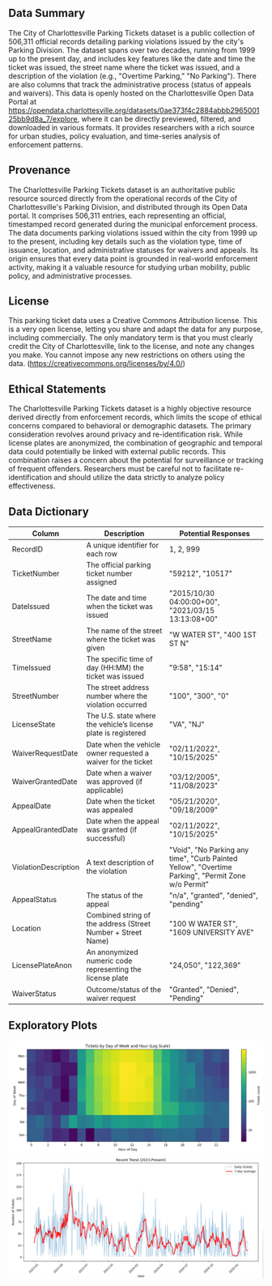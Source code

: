 ## Data Summary
The City of Charlottesville Parking Tickets dataset is a public collection of 506,311  official records detailing parking violations issued by the city's Parking Division. The dataset spans over two decades, running from 1999 up to the present day, and includes key features like the date and time the ticket was issued, the street name where the ticket was issued, and a description of the violation (e.g., "Overtime Parking," "No Parking"). There are also columns that track the administrative process (status of appeals and waivers). This data is openly hosted on the Charlottesville Open Data Portal at https://opendata.charlottesville.org/datasets/0ae373f4c2884abbb296500125bb9d8a_7/explore, where it can be directly previewed, filtered, and downloaded in various formats. It provides researchers with a rich source for urban studies, policy evaluation, and time-series analysis of enforcement patterns.

## Provenance
The Charlottesville Parking Tickets dataset is an authoritative public resource sourced directly from the operational records of the City of Charlottesville's Parking Division, and distributed through its Open Data portal. It comprises 506,311 entries, each representing an official, timestamped record generated during the municipal enforcement process. The data documents parking violations issued within the city from 1999 up to the present, including key details such as the violation type, time of issuance, location, and administrative statuses for waivers and appeals. Its origin ensures that every data point is grounded in real-world enforcement activity, making it a valuable resource for studying urban mobility, public policy, and administrative processes.

## License
This parking ticket data uses a Creative Commons Attribution license. This is a very open license, letting you share and adapt the data for any purpose, including commercially. The only mandatory term is that you must clearly credit the City of Charlottesville, link to the license, and note any changes you make. You cannot impose any new restrictions on others using the data. (https://creativecommons.org/licenses/by/4.0/)

## Ethical Statements
The Charlottesville Parking Tickets dataset is a highly objective resource derived directly from enforcement records, which limits the scope of ethical concerns compared to behavioral or demographic datasets. The primary consideration revolves around privacy and re-identification risk. While license plates are anonymized, the combination of geographic and temporal data could potentially be linked with external public records. This combination raises a concern about the potential for surveillance or tracking of frequent offenders. Researchers must be careful not to facilitate re-identification and should utilize the data strictly to analyze policy effectiveness.

## Data Dictionary
| Column              | Description                                                                 | Potential Responses                                                                                   |
|----------------------|------------------------------------------------------------------------------|--------------------------------------------------------------------------------------------------------|
| RecordID             | A unique identifier for each row                                            | 1, 2, 999                                                                                              |
| TicketNumber         | The official parking ticket number assigned                                 | "59212", "10517"                                                                                       |
| DateIssued           | The date and time when the ticket was issued                                | "2015/10/30 04:00:00+00", "2021/03/15 13:13:08+00"                                                     |
| StreetName           | The name of the street where the ticket was given                           | "W WATER ST", "400 1ST ST N"                                                                           |
| TimeIssued           | The specific time of day (HH:MM) the ticket was issued                      | "9:58", "15:14"                                                                                        |
| StreetNumber         | The street address number where the violation occurred                      | "100", "300", "0"                                                                                      |
| LicenseState         | The U.S. state where the vehicle’s license plate is registered              | "VA", "NJ"                                                                                             |
| WaiverRequestDate    | Date when the vehicle owner requested a waiver for the ticket               | "02/11/2022", "10/15/2025"                                                                             |
| WaiverGrantedDate    | Date when a waiver was approved (if applicable)                             | "03/12/2005", "11/08/2023"                                                                             |
| AppealDate           | Date when the ticket was appealed                                           | "05/21/2020", "09/18/2009"                                                                             |
| AppealGrantedDate    | Date when the appeal was granted (if successful)                            | "02/11/2022", "10/15/2025"                                                                             |
| ViolationDescription | A text description of the violation                                         | "Void", "No Parking any time", "Curb Painted Yellow", "Overtime Parking", "Permit Zone w/o Permit"     |
| AppealStatus         | The status of the appeal                                                    | "n/a", "granted", "denied", "pending"                                                                  |
| Location             | Combined string of the address (Street Number + Street Name)                | "100 W WATER ST", "1609 UNIVERSITY AVE"                                                                |
| LicensePlateAnon     | An anonymized numeric code representing the license plate                   | "24,050", "122,369"                                                                                    |
| WaiverStatus         | Outcome/status of the waiver request                                        | "Granted", "Denied", "Pending"                                                                         |

## Exploratory Plots
![Tickets by Day of Week and Hour](Tickets%20by%20Hour.png)
![Number of Tickets Over Time](Number%20of%20Tickets.png)

